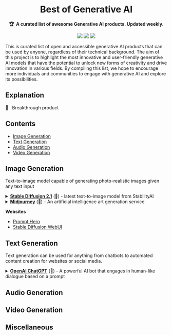 <h1 align="center">
    Best of Generative AI
    <br>
</h1>

<p align="center">
    <strong>🏆&nbsp; A curated list of awesome Generative AI products. Updated weekly.</strong>
</p>

<p align="center">
    <a href="#" title="Best-of-badge"><img src="http://bit.ly/3o3EHNN"></a>
    <a href="#Contents" title="Project Count"><img src="https://img.shields.io/badge/products-awesome-blue.svg?color=5ac4bf"></a>
    <a href="#Contribution" title="Contributions are welcome"><img src="https://img.shields.io/badge/contributions-welcome-green.svg"></a>
</p>

This is curated list of open and accessible generative AI products that can be used by anyone, regardless of their technical background. The aim of this project is to highlight the most innovative and user-friendly generative AI models that have the potential to unlock new forms of creativity and drive innovation in various fields. By compiling this list, we hope to encourage more individuals and communities to engage with generative AI and explore its possibilities.

## Explanation

🌟 &nbsp; Breakthrough product

## Contents

* [Image Generation](#image-generation)
* [Text Generation](#text-generation)
* [Audio Generation](#text-generation)
* [Video Generation](#text-generation)

## Image Generation

Text-to-image model capable of generating photo-realistic images given any text input

<details>
    <summary>
        <b><a href="https://stability.ai/blog/stablediffusion2-1-release7-dec-2022">Stable Diffusion 2.1</a></b>
	(🌟) - latest text-to-image model from StabilityAI
    </summary>
<br/>

* [Website](https://stability.ai/blog/stablediffusion2-1-release7-dec-2022) ⏱️ Dec 2022
* [Tutorials](tutorials/stable_diffusion.md)

<br/>
</details>

<details>
    <summary>
        <b><a href="https://midjourney.com/">Midjourney</a></b>
	(🌟) - An artificial intelligence art generation service
    </summary>
<br/>
	
* [Website](https://midjourney.com) ⏱️ Mid 2022

<br/>
</details>

**Websites**

* [Prompt Hero](https://prompthero.com/)
* [Stable Diffusion WebUI](https://github.com/AUTOMATIC1111/stable-diffusion-webui)

## Text Generation

Text generation can be used for anything from chatbots to automated content creation for websites or social media.

<details>
    <summary>
        <b><a href="https://chat.openai.com/chat">OpenAI ChatGPT</a></b>
	(🌟) - A powerful AI bot that engages in human-like dialogue based on a prompt
    </summary>
<br/>

* [Tutorials](tutorials/chatgpt.md)

<br/>
</details>

## Audio Generation

## Video Generation

## Miscellaneous
